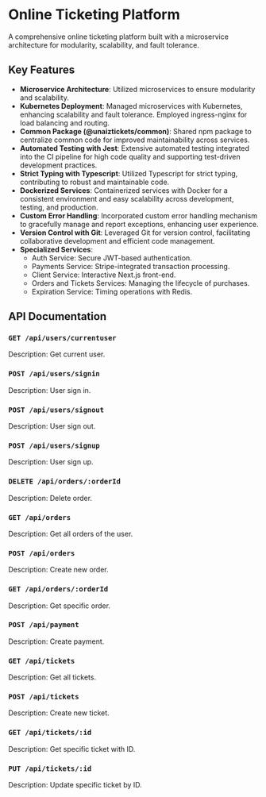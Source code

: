 
# Online Ticketing Platform

A comprehensive online ticketing platform built with a microservice architecture for modularity, scalability, and fault tolerance.

## Key Features

- **Microservice Architecture**: Utilized microservices to ensure modularity and scalability.
- **Kubernetes Deployment**: Managed microservices with Kubernetes, enhancing scalability and fault tolerance. Employed ingress-nginx for load balancing and routing.
- **Common Package (@unaiztickets/common)**: Shared npm package to centralize common code for improved maintainability across services.
- **Automated Testing with Jest**: Extensive automated testing integrated into the CI pipeline for high code quality and supporting test-driven development practices.
- **Strict Typing with Typescript**: Utilized Typescript for strict typing, contributing to robust and maintainable code.
- **Dockerized Services**: Containerized services with Docker for a consistent environment and easy scalability across development, testing, and production.
- **Custom Error Handling**: Incorporated custom error handling mechanism to gracefully manage and report exceptions, enhancing user experience.
- **Version Control with Git**: Leveraged Git for version control, facilitating collaborative development and efficient code management.
- **Specialized Services**:
  - Auth Service: Secure JWT-based authentication.
  - Payments Service: Stripe-integrated transaction processing.
  - Client Service: Interactive Next.js front-end.
  - Orders and Tickets Services: Managing the lifecycle of purchases.
  - Expiration Service: Timing operations with Redis.

## API Documentation

### `GET /api/users/currentuser`

Description: Get current user.

### `POST /api/users/signin`

Description: User sign in.

### `POST /api/users/signout`

Description: User sign out.

### `POST /api/users/signup`

Description: User sign up.

### `DELETE /api/orders/:orderId`

Description: Delete order.

### `GET /api/orders`

Description: Get all orders of the user.

### `POST /api/orders`

Description: Create new order.

### `GET /api/orders/:orderId`

Description: Get specific order.

### `POST /api/payment`

Description: Create payment.

### `GET /api/tickets`

Description: Get all tickets.

### `POST /api/tickets`

Description: Create new ticket.

### `GET /api/tickets/:id`

Description: Get specific ticket with ID.

### `PUT /api/tickets/:id`

Description: Update specific ticket by ID.

